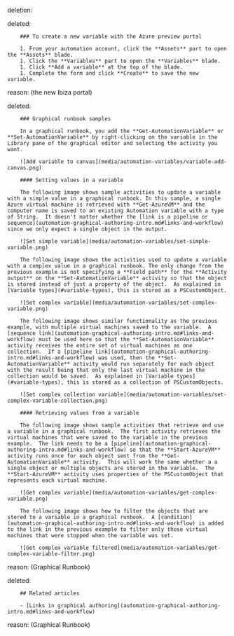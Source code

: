 deletion:

deleted:

		### To create a new variable with the Azure preview portal
		
		1. From your automation account, click the **Assets** part to open the **Assets** blade.
		1. Click the **Variables** part to open the **Variables** blade.
		1. Click **Add a variable** at the top of the blade.
		1. Complete the form and click **Create** to save the new variable.

reason: (the new Ibiza portal)

deleted:

		### Graphical runbook samples
		
		In a graphical runbook, you add the **Get-AutomationVariable** or **Set-AutomationVariable** by right-clicking on the variable in the Library pane of the graphical editor and selecting the activity you want.
		
		![Add variable to canvas](media/automation-variables/variable-add-canvas.png)
		
		#### Setting values in a variable
		
		The following image shows sample activities to update a variable with a simple value in a graphical runbook. In this sample, a single Azure virtual machine is retrieved with **Get-AzureVM** and the computer name is saved to an existing Automation variable with a type of String.  It doesn't matter whether the [link is a pipeline or sequence](automation-graphical-authoring-intro.md#links-and-workflow) since we only expect a single object in the output.
		
		![Set simple variable](media/automation-variables/set-simple-variable.png)
		
		The following image shows the activities used to update a variable with a complex value in a graphical runbook. The only change from the previous example is not specifying a **Field path** for the **Activity output** on the **Set-AutomationVariable** activity so that the object is stored instead of just a property of the object.  As explained in [Variable types](#variable-types), this is stored as a PSCustomObject.
		
		![Set complex variable](media/automation-variables/set-complex-variable.png)
		
		The following image shows similar functionality as the previous example, with multiple virtual machines saved to the variable.  A [sequence link](automation-graphical-authoring-intro.md#links-and-workflow) must be used here so that the **Set-AutomationVariable** activity receives the entire set of virtual machines as one collection.  If a [pipeline link](automation-graphical-authoring-intro.md#links-and-workflow) was used, then the **Set-AutomationVariable** activity would run separately for each object with the result being that only the last virtual machine in the collection would be saved.  As explained in [Variable types](#variable-types), this is stored as a collection of PSCustomObjects.
		
		![Set complex collection variable](media/automation-variables/set-complex-variable-collection.png)
		
		#### Retrieving values from a variable
		
		The following image shows sample activities that retrieve and use a variable in a graphical runbook.  The first activity retrieves the virtual machines that were saved to the variable in the previous example.  The link needs to be a [pipeline](automation-graphical-authoring-intro.md#links-and-workflow) so that the **Start-AzureVM** activity runs once for each object sent from the **Get-AutomationVariable** activity.  This will work the same whether a a single object or multiple objects are stored in the variable.  The **Start-AzureVM** activity uses properties of the PSCustomObject that represents each virtual machine. 
		
		![Get complex variable](media/automation-variables/get-complex-variable.png)
		
		The following image shows how to filter the objects that are stored to a variable in a graphical runbook.  A [condition](automation-graphical-authoring-intro.md#links-and-workflow) is added to the link in the previous example to filter only those virtual machines that were stopped when the variable was set.
		
		![Get complex variable filtered](media/automation-variables/get-complex-variable-filter.png)

reason: (Graphical Runbook)

deleted:

		## Related articles
		
		- [Links in graphical authoring](automation-graphical-authoring-intro.md#links-and-workflow)

reason: (Graphical Runbook)

